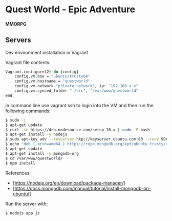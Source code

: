 # Quest World - Epic Adventure
#### MMORPG

## Servers

Dev environment installation in Vagrant

Vagrant file contents:
 
```bash
Vagrant.configure(2) do |config|
	config.vm.box = "ubuntu/trusty64"
	config.vm.hostname = "questworld"
	config.vm.network "private_network", ip: "192.168.x.x"
	config.vm.synced_folder "./src", "/var/www/questworld"
end
```

In command line use vagrant ssh to login into the VM and then run the following commands:
```bash
$ sudo -i
$ apt-get update 
$ curl -sL https://deb.nodesource.com/setup_10.x | sudo -E bash -
$ apt-get install -y nodejs
$ sudo apt-key adv --keyserver hkp://keyserver.ubuntu.com:80 --recv 9DA31620334BD75D9DCB49F368818C72E52529D4
$ echo "deb [ arch=amd64 ] https://repo.mongodb.org/apt/ubuntu trusty/mongodb-org/4.0 multiverse" | sudo tee /etc/apt/sources.list.d/mongodb-org-4.0.list
$ apt-get update
$ apt-get install -y mongodb-org
$ cd /var/www/questworld/
$ npm install
```

References:

- [https://nodejs.org/en/download/package-manager/]
- [https://docs.mongodb.com/manual/tutorial/install-mongodb-on-ubuntu/]

Run the server with:
```bash
$ nodejs app.js
```
